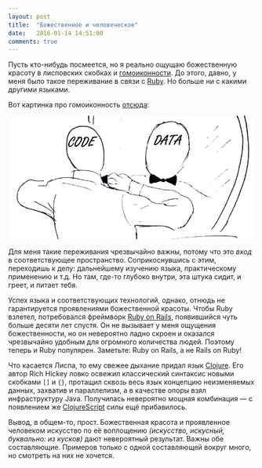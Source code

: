 ```yaml
---
layout: post
title:  "Божественное и человеческое"
date:   2016-01-14 14:51:00
comments: true
---
```


Пусть кто-нибудь посмеется, но я реально ощущаю божественную красоту в лисповских
скобках и [гомоиконности](https://en.wikipedia.org/wiki/Homoiconicity). До этого,
давно, у меня было такое переживание в связи с [Ruby](https://www.ruby-lang.org/).
Но больше ни с какими другими языками.

Вот картинка про гомоиконность
[отсюда](http://theburningmonk.com/2015/05/understanding-homoiconicity-through-clojure-macros/):

![Гомоиконность](/assets/divine-and-human/clojure_homoiconicity.png)

Для меня такие переживания чрезвычайно важны, потому что это _вход_ в соответствующее
пространство. Соприкоснувшись с этим, переходишь к делу:
дальнейшему изучению языка, практическому применению и т.д. Но там, где-то
глубоко внутри, эта штука сидит, и греет, и питает тебя.

Успех языка и соответствующих технологий, однако, отнюдь не гарантируется проявлениями
божественной красоты. Чтобы Ruby взлетел, потребовался фреймворк
[Ruby on Rails](http://www.rubyonrails.ru/), появившийся чуть больше десяти лет спустя.
Он не вызывает у меня ощущения божественности,
но он невероятно ладно скроен и оказался чрезвычайно удобным для огромного
количества людей. Поэтому теперь и Ruby популярен. Заметьте: Ruby on Rails, а
не Rails on Ruby!

Что касается Лиспа, то ему свежее дыхание придал язык [Clojure](http://clojure.org).
Его автор Rich Hickey ловко освежил классический синтаксис новыми скобками `[]` и `{}`,
протащил сквозь весь язык концепцию неизменяемых данных, захватив и параллелизм,
а в качестве опоры взял инфраструктуру Java. Получилась невероятно мощная комбинация
— с появлением же [ClojureScript](http://clojure.org/clojurescript) силы ещё прибавилось.

Вывод, в общем-то, прост. Божественная красота и проявленное человеком искусство по её воплощению
_(искусство, искусный, буквально: из кусков)_ дают невероятный результат. Важны обе составляющие.
Примеров только с одной составляющей вокруг много, но смотреть на них не хочется.
